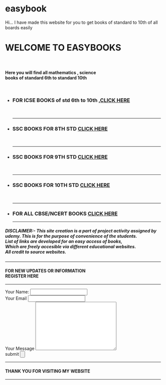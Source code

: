 # easybook
Hi... I have made this website for you to get books of standard  to 10th of all boards easily
<!DOCTYPE html>
<html>
  <head>
    <meta charset="utf-8">
    <title>EASY BOOKS</title>
  </head>
  <body>
    <h1>WELCOME TO EASYBOOKS</h1><br>
    <p><h4>Here you will find all mathematics , science <br> books of standard 6th to standard 10th</p> <br></h4>
    <ul>
    <li>  <h3>FOR ICSE BOOKS of std 6th to 10th ,<a href="https://drive.google.com/folderview?id=0B5FXXXMqC7e9flhSSGZxQlpyXzdjd0VRTjVCNmNDVTFjTGJVQUNVbWE5REdqa25wQXZzMDQ">CLICK HERE</a> </h3> <br></li>
      <hr>
    <li>  <h3>SSC BOOKS FOR 8TH STD               <a href="http://www.mpscmaterial.com/maharashtra-state-board-8th-std-books-pdf-in-english/">CLICK HERE</a></h3><br></li>
      <hr>
    <li>  <h3>SSC BOOKS FOR 9TH STD                <a href="http://www.mpscmaterial.com/maharashtra-state-board-9th-std-books-pdf/">CLICK HERE </a></h3><br></li>
      <hr>
    <li>  <h3>SSC BOOKS FOR 10TH STD <a href="http://www.mpscmaterial.com/maharashtra-state-board-10th-std-books-pdf/">CLICK HERE</a> </h3><br></li>
      <hr>
    <li>  <h3>FOR ALL CBSE/NCERT BOOKS <a href="https://www.ncertbooks.guru/ncert-books-pdf/">CLICK HERE</a> </h3></li>
      <hr>
  </ul>
  <h5>DISCLAIMER:- This site creation is a part of project activity assigned by <br>udemy. This is for the purpose of convenience of the students.<br>List of links are developed for an easy access of books, <br>Which are freely accesible via different educational websites. <br>All credit to source websites. </h5>
  <hr>
  <h4>FOR NEW UPDATES OR INFORMATION <br>REGISTER HERE </h4>
    <hr>
<form class="" action="mailto:chinvel235@gmail.com" method="post">
  <label>Your Name:</label>
  <input type="text" name="" value=""> <br>
  <label>Your Email</label>
  <input type="email" name="" value=""> <br>
  <label>Your Message</label>
  <textarea name="name" rows="10" cols="30"></textarea> <br>
  <label>submit</label>
  <input type="submit" name="" value="">
    <hr>
    <h4>THANK YOU FOR VISITING MY WEBSITE</h4>
      <hr>
</form>
  </body>
</html>
